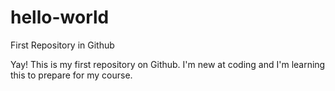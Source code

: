 # hello-world
First Repository in Github

Yay! This is my first repository on Github.
I'm new at coding and I'm learning this to prepare for my course.
